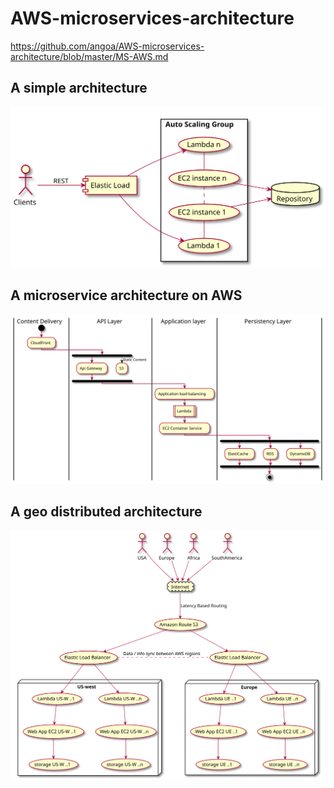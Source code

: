 # AWS-microservices-architecture

https://github.com/angoa/AWS-microservices-architecture/blob/master/MS-AWS.md

## A simple architecture

![A simple architecture on AWS](https://github.com/angoa/AWS-microservices-architecture/blob/master/img/ms-simple.svg)

## A microservice architecture on AWS

![A microservice architecture on AWS](https://github.com/angoa/AWS-microservices-architecture/blob/master/img/ms-architecture-aws.svg)

## A geo distributed architecture 

![A geo distributed architecture](https://github.com/angoa/AWS-microservices-architecture/blob/master/img/ms-geo-distributed.svg)
